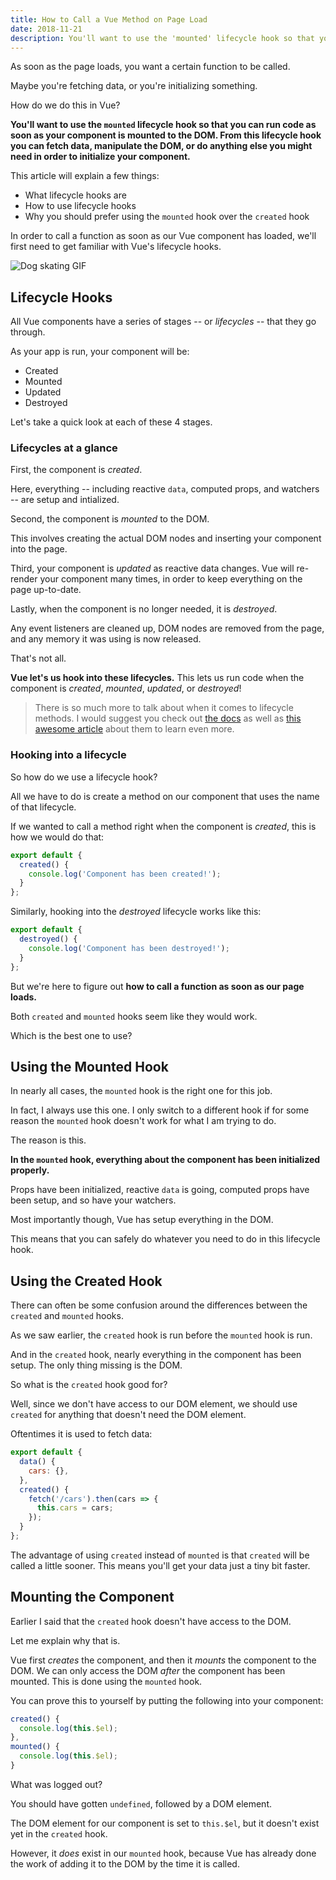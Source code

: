 ```yaml
---
title: How to Call a Vue Method on Page Load
date: 2018-11-21
description: You'll want to use the 'mounted' lifecycle hook so that you can run code as soon as your component is mounted to the DOM. From this lifecycle hook you can fetch data, manipulate the DOM, or do anything else you might need in order to initialize your component.
---
```


As soon as the page loads, you want a certain function to be called.

Maybe you're fetching data, or you're initializing something.

How do we do this in Vue?

**You'll want to use the `mounted` lifecycle hook so that you can run code as soon as your component is mounted to the DOM. From this lifecycle hook you can fetch data, manipulate the DOM, or do anything else you might need in order to initialize your component.**

This article will explain a few things:
- What lifecycle hooks are
- How to use lifecycle hooks
- Why you should prefer using the `mounted` hook over the `created` hook

In order to call a function as soon as our Vue component has loaded, we'll first need to get familiar with Vue's lifecycle hooks.

![Dog skating GIF](https://media.giphy.com/media/eeUJaTwsHh3tswkaYm/giphy.gif)

## Lifecycle Hooks
All Vue components have a series of stages -- or _lifecycles_ -- that they go through.

As your app is run, your component will be:
- Created
- Mounted
- Updated
- Destroyed

Let's take a quick look at each of these 4 stages.

### Lifecycles at a glance
First, the component is _created_.

Here, everything -- including reactive `data`, computed props, and watchers -- are setup and intialized.

Second, the component is _mounted_ to the DOM.

This involves creating the actual DOM nodes and inserting your component into the page.

Third, your component is _updated_ as reactive data changes. Vue will re-render your component many times, in order to keep everything on the page up-to-date.

Lastly, when the component is no longer needed, it is _destroyed_.

Any event listeners are cleaned up, DOM nodes are removed from the page, and any memory it was using is now released.

That's not all.

**Vue let's us hook into these lifecycles.** This lets us run code when the component is _created_, _mounted_, _updated_, or _destroyed_!

> There is so much more to talk about when it comes to lifecycle methods. I would suggest you check out [the docs](https://vuejs.org/v2/guide/instance.html#Instance-Lifecycle-Hooks) as well as [this awesome article](https://alligator.io/vuejs/component-lifecycle/) about them to learn even more.

### Hooking into a lifecycle
So how do we use a lifecycle hook?

All we have to do is create a method on our component that uses the name of that lifecycle.

If we wanted to call a method right when the component is _created_, this is how we would do that:
```js
export default {
  created() {
    console.log('Component has been created!');
  }
};
```

Similarly, hooking into the _destroyed_ lifecycle works like this:
```js
export default {
  destroyed() {
    console.log('Component has been destroyed!');
  }
};
```

But we're here to figure out **how to call a function as soon as our page loads.**

Both `created` and `mounted` hooks seem like they would work.

Which is the best one to use?

## Using the Mounted Hook
In nearly all cases, the `mounted` hook is the right one for this job.

In fact, I always use this one. I only switch to a different hook if for some reason the `mounted` hook doesn't work for what I am trying to do.

The reason is this.

**In the `mounted` hook, everything about the component has been initialized properly.**

Props have been initialized, reactive `data` is going, computed props have been setup, and so have your watchers.

Most importantly though, Vue has setup everything in the DOM.

This means that you can safely do whatever you need to do in this lifecycle hook.

## Using the Created Hook
There can often be some confusion around the differences between the `created` and `mounted` hooks.

As we saw earlier, the `created` hook is run before the `mounted` hook is run.

And in the `created` hook, nearly everything in the component has been setup. The only thing missing is the DOM.

So what is the `created` hook good for?

Well, since we don't have access to our DOM element, we should use `created` for anything that doesn't need the DOM element.

Oftentimes it is used to fetch data:
```js
export default {
  data() {
    cars: {},
  },
  created() {
    fetch('/cars').then(cars => {
      this.cars = cars;
    });
  }
};
```

The advantage of using `created` instead of `mounted` is that `created` will be called a little sooner. This means you'll get your data just a tiny bit faster.

## Mounting the Component
Earlier I said that the `created` hook doesn't have access to the DOM.

Let me explain why that is.

Vue first _creates_ the component, and then it _mounts_ the component to the DOM. We can only access the DOM _after_ the component has been mounted. This is done using the `mounted` hook.

You can prove this to yourself by putting the following into your component:
```js
created() {
  console.log(this.$el);
},
mounted() {
  console.log(this.$el);
}
```

What was logged out?

You should have gotten `undefined`, followed by a DOM element.

The DOM element for our component is set to `this.$el`, but it doesn't exist yet in the `created` hook.

However, it _does_ exist in our `mounted` hook, because Vue has already done the work of adding it to the DOM by the time it is called.
